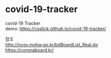 # covid-19-tracker
covid-19 Tracker  
demo: https://csslick.github.io/covid-19-tracker/

참조  
http://ncov.mohw.go.kr/bdBoardList_Real.do  
https://coronaboard.kr/  
